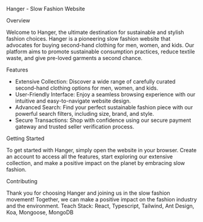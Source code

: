 Hanger - Slow Fashion Website

Overview

Welcome to Hanger, the ultimate destination for sustainable and stylish fashion choices. Hanger is a pioneering slow fashion website that advocates for buying second-hand clothing for men, women, and kids. Our platform aims to promote sustainable consumption practices, reduce textile waste, and give pre-loved garments a second chance.

Features

- Extensive Collection: Discover a wide range of carefully curated second-hand clothing options for men, women, and kids.
- User-Friendly Interface: Enjoy a seamless browsing experience with our intuitive and easy-to-navigate website design.
- Advanced Search: Find your perfect sustainable fashion piece with our powerful search filters, including size, brand, and style.
- Secure Transactions: Shop with confidence using our secure payment gateway and trusted seller verification process.

Getting Started

To get started with Hanger, simply open the website in your browser. Create an account to access all the features, start exploring our extensive collection, and make a positive impact on the planet by embracing slow fashion.

Contributing


Thank you for choosing Hanger and joining us in the slow fashion movement! Together, we can make a positive impact on the fashion industry and the environment.
Teach Stack: React, Typescript, Tailwind, Ant Design, Koa, Mongoose, MongoDB
